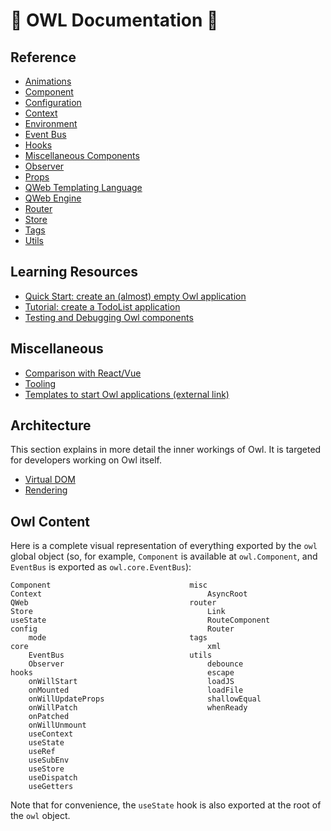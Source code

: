 # 🦉 OWL Documentation 🦉

## Reference

- [Animations](reference/animations.md)
- [Component](reference/component.md)
- [Configuration](reference/config.md)
- [Context](reference/context.md)
- [Environment](reference/environment.md)
- [Event Bus](reference/event_bus.md)
- [Hooks](reference/hooks.md)
- [Miscellaneous Components](reference/misc.md)
- [Observer](reference/observer.md)
- [Props](reference/props.md)
- [QWeb Templating Language](reference/qweb_templating_language.md)
- [QWeb Engine](reference/qweb_engine.md)
- [Router](reference/router.md)
- [Store](reference/store.md)
- [Tags](reference/tags.md)
- [Utils](reference/utils.md)

## Learning Resources

- [Quick Start: create an (almost) empty Owl application](learning/quick_start.md)
- [Tutorial: create a TodoList application](learning/tutorial_todoapp.md)
- [Testing and Debugging Owl components](learning/testing_components.md)

## Miscellaneous

- [Comparison with React/Vue](comparison.md)
- [Tooling](tooling.md)
- [Templates to start Owl applications (external link)](https://github.com/ged-odoo/owl-templates)

## Architecture

This section explains in more detail the inner workings of Owl. It is targeted
for developers working on Owl itself.

- [Virtual DOM](architecture/vdom.md)
- [Rendering](architecture/rendering.md)

## Owl Content

Here is a complete visual representation of everything exported by the `owl`
global object (so, for example, `Component` is available at `owl.Component`,
and `EventBus` is exported as `owl.core.EventBus`):

```
Component                               misc
Context                                     AsyncRoot
QWeb                                    router
Store                                       Link
useState                                    RouteComponent
config                                      Router
    mode                                tags
core                                        xml
    EventBus                            utils
    Observer                                debounce
hooks                                       escape
    onWillStart                             loadJS
    onMounted                               loadFile
    onWillUpdateProps                       shallowEqual
    onWillPatch                             whenReady
    onPatched
    onWillUnmount
    useContext
    useState
    useRef
    useSubEnv
    useStore
    useDispatch
    useGetters
```

Note that for convenience, the `useState` hook is also exported at the root of the `owl` object.
